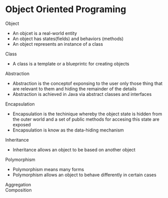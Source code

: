 # Object Oriented Programing

Object        <br>
 * An objcet is a real-world entity
 * An object has states(fields) and behaviors (methods)
 * An object represents an instance of a class

Class         <br>
 * A class is a template or a blueprintc for creating objects <br>
 
Abstraction   <br>
 * Abstraction is the conceptof exponsing to the user only those thing that are relevant to them and hiding the remainder of the details
 * Abstraction is achieved in Java via abstract classes and interfaces
 
Encapsulation <br>
 * Encapsulation is the techinique whereby the object state is hidden from the outer world and a set of public methods for accesing this state are exposed
 * Encapsulation is know as the data-hiding mechanism  
 
Inheritance   <br>
 * Inheritance allows an object to be based on another object

Polymorphism  <br>
 * Polymorphism means many forms
 * Polymorphism allows an object to behave differently in certain cases


Aggregation   <br>
Composition   <br>


